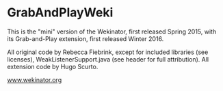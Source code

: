 # GrabAndPlayWeki
This is the "mini" version of the Wekinator, first released Spring 2015, with its Grab-and-Play extension, first released Winter 2016.

All original code by Rebecca Fiebrink, except for included libraries (see licenses), WeakListenerSupport.java (see header for full attribution).
All extension code by Hugo Scurto.

www.wekinator.org
